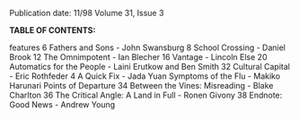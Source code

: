 Publication date: 11/98
Volume 31, Issue 3

**TABLE OF CONTENTS:**

features
6 Fathers and Sons - John Swansburg
8 School Crossing - Daniel Brook
12 The Omnimpotent - Ian Blecher
16 Vantage - Lincoln Else
20 Automatics for the People - Laini Erutkow and Ben Smith
32 Cultural Capital - Eric Rothfeder
4 A Quick Fix - Jada Yuan
Symptoms of the Flu - Makiko Harunari
Points of Departure
34 Between the Vines: Misreading - Blake Charlton
36 The Critical Angle: A Land in Full - Ronen Givony
38 Endnote: Good News - Andrew Young

